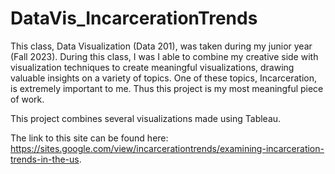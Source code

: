 # DataVis_IncarcerationTrends

This class, Data Visualization (Data 201), was taken during my junior year (Fall 2023). During this class, I was I able to combine my creative side with visualization techniques to create meaningful visualizations, drawing valuable insights on a variety of topics. One of these topics, Incarceration, is extremely important to me. Thus this project is my most meaningful piece of work.

This project combines several visualizations made using Tableau. 

The link to this site can be found here: https://sites.google.com/view/incarcerationtrends/examining-incarceration-trends-in-the-us. 
